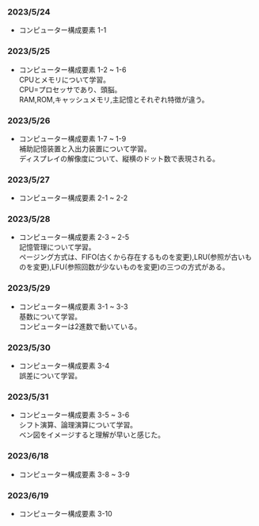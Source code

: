 ### 2023/5/24
-  コンピューター構成要素 1-1 

### 2023/5/25
-  コンピューター構成要素 1-2 ~ 1-6  
CPUとメモリについて学習。  
CPU=プロセッサであり、頭脳。  
RAM,ROM,キャッシュメモリ,主記憶とそれぞれ特徴が違う。  

### 2023/5/26
-  コンピューター構成要素 1-7 ~ 1-9  
補助記憶装置と入出力装置について学習。  
ディスプレイの解像度について、縦横のドット数で表現される。  

### 2023/5/27
-  コンピューター構成要素 2-1 ~ 2-2  

### 2023/5/28
-  コンピューター構成要素 2-3 ~ 2-5  
記憶管理について学習。  
ページング方式は、FIFO(古くから存在するものを変更),LRU(参照が古いものを変更),LFU(参照回数が少ないものを変更)の三つの方式がある。

### 2023/5/29
-  コンピューター構成要素 3-1 ~ 3-3  
基数について学習。  
コンピューターは2進数で動いている。  

### 2023/5/30
-  コンピューター構成要素 3-4  
誤差について学習。  

### 2023/5/31
-  コンピューター構成要素 3-5 ~ 3-6  
シフト演算、論理演算について学習。  
ベン図をイメージすると理解が早いと感じた。  

### 2023/6/18
-  コンピューター構成要素 3-8 ~ 3-9  

### 2023/6/19
-  コンピューター構成要素 3-10  